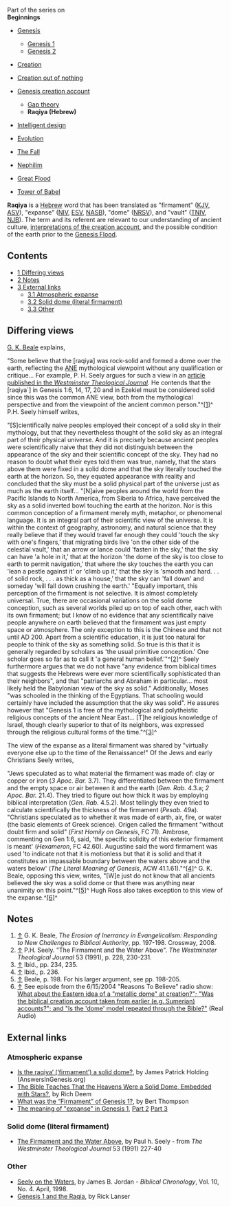 Part of the series on  
**Beginnings**
-   [Genesis](Genesis "Genesis")
    -   [Genesis 1](Genesis_1 "Genesis 1")
    -   [Genesis 2](Genesis_2 "Genesis 2")

-   [Creation](Creation "Creation")
-   [Creation out of nothing](Creation_out_of_nothing "Creation out of nothing")
-   [Genesis creation account](Genesis_creation_account "Genesis creation account")
    -   [Gap theory](Gap_theory "Gap theory")
    -   **Raqiya (Hebrew)**

-   [Intelligent design](Intelligent_design "Intelligent design")
-   [Evolution](Evolution "Evolution")
-   [The Fall](The_Fall "The Fall")
-   [Nephilim](Nephilim "Nephilim")
-   [Great Flood](Great_Flood "Great Flood")
-   [Tower of Babel](Tower_of_Babel "Tower of Babel")

**Raqiya** is a [Hebrew](Hebrew "Hebrew") word that has been
translated as "firmament" ([KJV](KJV "KJV"), [ASV](ASV "ASV")),
"expanse" ([NIV](NIV "NIV"), [ESV](ESV "ESV"),
[NASB](NASB "NASB")), "dome" ([NRSV](NRSV "NRSV")), and "vault"
([TNIV](TNIV "TNIV"), [NJB](NJB "NJB")). The term and its referent
are relevant to our understanding of ancient culture,
[interpretations of the creation account](Interpretations_of_the_creation_account "Interpretations of the creation account"),
and the possible condition of the earth prior to the
[Genesis Flood](Genesis_Flood "Genesis Flood").

## Contents

-   [1 Differing views](#Differing_views)
-   [2 Notes](#Notes)
-   [3 External links](#External_links)
    -   [3.1 Atmospheric expanse](#Atmospheric_expanse)
    -   [3.2 Solid dome (literal firmament)](#Solid_dome_.28literal_firmament.29)
    -   [3.3 Other](#Other)


## Differing views

[G. K. Beale](G._K._Beale "G. K. Beale") explains,

"Some believe that the [raqiya] was rock-solid and formed a dome
over the earth, reflecting the [ANE](ANE "ANE") mythological
viewpoint without any qualification or critique... For example, P.
H. Seely argues for such a view in an
[article published in the *Westminster Theological Journal*](http://faculty.gordon.edu/hu/bi/Ted_Hildebrandt/OTeSources/01-Genesis/Text/Articles-Books/Seely-Firmament-WTJ.pdf).
He contends that the [raqiya\`] in Genesis 1:6, 14, 17, 20 and in
Ezekiel must be considered solid since this was the common ANE
view, both from the mythological perspective and from the viewpoint
of the ancient common person."^[[1]](#note-0)^
P.H. Seely himself writes,

"[S]cientifically naive peoples employed their concept of a solid
sky in their mythology, but that they nevertheless thought of the
solid sky as an integral part of their physical universe. And it is
precisely because ancient peoples were scientifically naive that
they did not distinguish between the appearance of the sky and
their scientific concept of the sky. They had no reason to doubt
what their eyes told them was true, namely, that the stars above
them were fixed in a solid dome and that the sky literally touched
the earth at the horizon. So, they equated appearance with reality
and concluded that the sky must be a solid physical part of the
universe just as much as the earth itself...
"[N]aive peoples around the world from the Pacific Islands to North
America, from Siberia to Africa, have perceived the sky as a solid
inverted bowl touching the earth at the horizon. Nor is this common
conception of a firmament merely myth, metaphor, or phenomenal
language. It is an integral part of their scientific view of the
universe. It is within the context of geography, astronomy, and
natural science that they really believe that if they would travel
far enough they could 'touch the sky with one's fingers,' that
migrating birds live 'on the other side of the celestial vault,'
that an arrow or lance could 'fasten in the sky,' that the sky can
have 'a hole in it,' that at the horizon 'the dome of the sky is
too close to earth to permit navigation,' that where the sky
touches the earth you can 'lean a pestle against it' or 'climb up
it,' that the sky is 'smooth and hard. . . of solid rock, . . . as
thick as a house,' that the sky can 'fall down' and someday 'will
fall down crushing the earth.'
"Equally important, this perception of the firmament is not
selective. It is almost completely universal. True, there are
occasional variations on the solid dome conception, such as several
worlds piled up on top of each other, each with its own firmament;
but I know of no evidence that any scientifically naive people
anywhere on earth believed that the firmament was just empty space
or atmosphere. The only exception to this is the Chinese and that
not until AD 200. Apart from a scientific education, it is just too
natural for people to think of the sky as something solid. So true
is this that it is generally regarded by scholars as 'the usual
primitive conception.' One scholar goes so far as to call it 'a
general human belief.'"^[[2]](#note-1)^
Seely furthermore argues that we do not have "any evidence from
biblical times that suggests the Hebrews were ever more
scientifically sophisticated than their neighbors", and that
"patriarchs and Abraham in particular... most likely held the
Babylonian view of the sky as solid." Additionally, Moses "was
schooled in the thinking of the Egyptians. That schooling would
certainly have included the assumption that the sky was solid". He
assures however that "Genesis 1 is free of the mythological and
polytheistic religious concepts of the ancient Near East... [T]he
religious knowledge of Israel, though clearly superior to that of
its neighbors, was expressed through the religious cultural forms
of the time."^[[3]](#note-2)^

The view of the expanse as a literal firmament was shared by
"virtually everyone else up to the time of the Renaissance!" Of the
Jews and early Christians Seely writes,

"Jews speculated as to what material the firmament was made of:
clay or copper or iron (*3 Apoc. Bar.* 3.7). They differentiated
between the firmament and the empty space or air between it and the
earth (*Gen. Rab.* 4.3.a; *2 Apoc. Bar.* 21.4). They tried to
figure out how thick it was by employing biblical interpretation
(*Gen. Rab.* 4.5.2). Most tellingly they even tried to calculate
scientifically the thickness of the firmament (*Pesab.* 49a).
"Christians speculated as to whether it was made of earth, air,
fire, or water (the basic elements of Greek science). Origen called
the firmament "without doubt firm and solid"
(*First Homily on Genesis*, FC 71). Ambrose, commenting on Gen 1:6,
said, 'the specific solidity of this exterior firmament is meant'
(*Hexameron*, FC 42.60). Augustine said the word firmament was used
'to indicate not that it is motionless but that it is solid and
that it constitutes an impassable boundary between the waters above
and the waters below' (*The Literal Meaning of Genesis*, ACW
41.1.61)."^[[4]](#note-3)^
G. K. Beale, opposing this view, writes, "[W]e just do not know
that all ancients believed the sky was a solid dome or that there
was anything near unanimity on this point."^[[5]](#note-4)^ Hugh
Ross also takes exception to this view of the
expanse.^[[6]](#note-5)^

## Notes

1.  [↑](#ref-0) G. K. Beale,
    *The Erosion of Inerrancy in Evangelicalism: Responding to New Challenges to Biblical Authority*,
    pp. 197-198. Crossway, 2008.
2.  [↑](#ref-1) P.H. Seely. "The Firmament and the Water Above".
    *The Westminster Theological Journal* 53 (1991), p. 228, 230-231.
3.  [↑](#ref-2) Ibid., pp. 234, 235.
4.  [↑](#ref-3) Ibid., p. 236.
5.  [↑](#ref-4) Beale, p. 198. For his larger argument, see pp.
    198-205.
6.  [↑](#ref-5) See episode from the 6/15/2004 "Reasons To Believe"
    radio show:
    [What about the Eastern idea of a "metallic dome" at creation?"; "Was the biblical creation account taken from earlier (e.g. Sumerian) accounts?"; and "Is the 'dome' model repeated through the Bible?"](http://broadcast.reasons.org/rtbradio/cu20040615.rm?start=01:20:54.3)
    (Real Audio)

## External links

### Atmospheric expanse

-   [Is the raqiya‘ (‘firmament’) a solid dome?](http://www.answersingenesis.org/tj/v13/i2/firmament.asp),
    by James Patrick Holding (AnswersInGenesis.org)
-   [The Bible Teaches That the Heavens Were a Solid Dome, Embedded with Stars?](http://www.godandscience.org/apologetics/dome_of_heavens.html),
    by Rich Deem
-   [What was the “Firmament” of Genesis 1?](http://www.apologeticspress.org/articles/164),
    by Bert Thompson
-   [The meaning of "expanse" in Genesis 1](http://bethyada.blogspot.com/2011/01/meaning-of-expanse-in-genesis-1.html),
    [Part 2](http://bethyada.blogspot.com/2011/02/meaning-of-expanse-in-genesis-1-part-2.html)
    [Part 3](http://bethyada.blogspot.com/2011/03/meaning-of-expanse-in-genesis-1-part-3.html)

### Solid dome (literal firmament)

-   [The Firmament and the Water Above](http://faculty.gordon.edu/hu/bi/Ted_Hildebrandt/OTeSources/01-Genesis/Text/Articles-Books/Seely-Firmament-WTJ.pdf),
    by Paul h. Seely - from *The Westminster Theological Journal* 53
    (1991) 227-40

### Other

-   [Seely on the Waters](http://reformed-theology.org/ice/newslet/bc/bc.98.04.htm),
    by James B. Jordan - *Biblical Chronology*, Vol. 10, No. 4. April,
    1998.
-   [Genesis 1 and the Raqia](http://www.biblearchaeology.org/post/2009/08/05/Genesis-1-and-the-Raqia.aspx),
    by Rick Lanser



